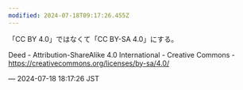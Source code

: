 ```yaml
---
modified: 2024-07-18T09:17:26.455Z
---
```


<p>「CC BY 4.0」ではなくて「CC BY-SA 4.0」にする。</p><p>Deed - Attribution-ShareAlike 4.0 International - Creative Commons - <a href="https://creativecommons.org/licenses/by-sa/4.0/" target="_blank" rel="nofollow noopener noreferrer" translate="no"><span class="invisible">https://</span><span class="ellipsis">creativecommons.org/licenses/b</span><span class="invisible">y-sa/4.0/</span></a></p>

&mdash; 2024-07-18 18:17:26 JST

<!-- Original URL: https://mastodon.social/@sakuramochi0/112806739735889380-->
